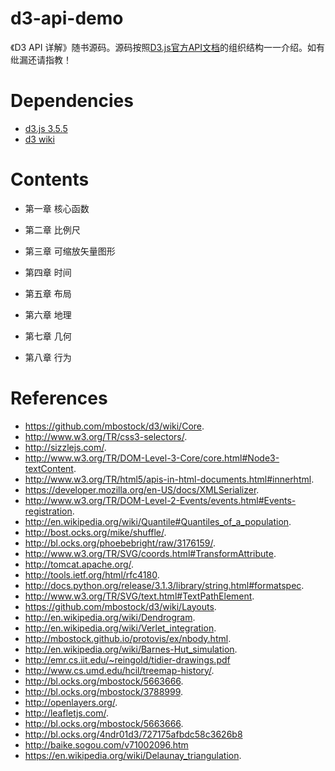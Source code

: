 # d3-api-demo
《D3 API 详解》随书源码。源码按照[D3.js官方API文档](https://github.com/mbostock/d3/wiki)的组织结构一一介绍。如有纰漏还请指教！

# Dependencies
* [d3.js 3.5.5](https://github.com/mbostock/d3)
* [d3 wiki](https://github.com/mbostock/d3/wiki)

# Contents

* 第一章 核心函数

* 第二章 比例尺

* 第三章 可缩放矢量图形

* 第四章 时间

* 第五章 布局

* 第六章 地理

* 第七章 几何

* 第八章 行为

# References 


* https://github.com/mbostock/d3/wiki/Core.
* http://www.w3.org/TR/css3-selectors/.
* http://sizzlejs.com/.
* http://www.w3.org/TR/DOM-Level-3-Core/core.html#Node3-textContent.
* http://www.w3.org/TR/html5/apis-in-html-documents.html#innerhtml.
* https://developer.mozilla.org/en-US/docs/XMLSerializer.
* http://www.w3.org/TR/DOM-Level-2-Events/events.html#Events-registration.
* http://en.wikipedia.org/wiki/Quantile#Quantiles_of_a_population.
* http://bost.ocks.org/mike/shuffle/.
* http://bl.ocks.org/phoebebright/raw/3176159/.
* http://www.w3.org/TR/SVG/coords.html#TransformAttribute.
* http://tomcat.apache.org/.
* http://tools.ietf.org/html/rfc4180.
* http://docs.python.org/release/3.1.3/library/string.html#formatspec.
* http://www.w3.org/TR/SVG/text.html#TextPathElement.
* https://github.com/mbostock/d3/wiki/Layouts.
* http://en.wikipedia.org/wiki/Dendrogram.
* http://en.wikipedia.org/wiki/Verlet_integration.
* http://mbostock.github.io/protovis/ex/nbody.html.
* http://en.wikipedia.org/wiki/Barnes-Hut_simulation.
* http://emr.cs.iit.edu/~reingold/tidier-drawings.pdf
* http://www.cs.umd.edu/hcil/treemap-history/.
* http://bl.ocks.org/mbostock/5663666.
* http://bl.ocks.org/mbostock/3788999.
* http://openlayers.org/.
* http://leafletjs.com/.
* http://bl.ocks.org/mbostock/5663666.
* http://bl.ocks.org/4ndr01d3/727175afbdc58c3626b8
* http://baike.sogou.com/v71002096.htm
* https://en.wikipedia.org/wiki/Delaunay_triangulation.
